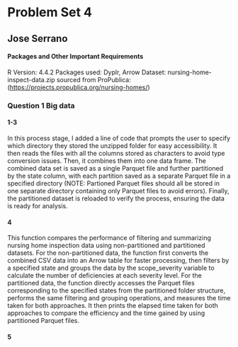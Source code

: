 # Problem Set 4
## Jose Serrano

#### Packages and Other Important Requirements

R Version: 4.4.2
Packages used: Dyplr, Arrow
Dataset: nursing-home-inspect-data.zip sourced from ProPublica: (https://projects.propublica.org/nursing-homes/)

### Question 1 Big data
#### 1-3
In this process stage, I added a line of code that prompts the user to specify which directory they stored the unzipped folder for easy accessibility. It then reads the files with all the columns stored as characters to avoid type conversion issues. Then, it combines them into one data frame. The combined data set is saved as a single Parquet file and further partitioned by the state column, with each partition saved as a separate Parquet file in a specified directory (NOTE: Partioned Parquet files should all be stored in one separate directory containing only Parquet files to avoid errors). Finally, the partitioned dataset is reloaded to verify the process, ensuring the data is ready for analysis. 

#### 4
This function compares the performance of filtering and summarizing nursing home inspection data using non-partitioned and partitioned datasets. For the non-partitioned data, the function first converts the combined CSV data into an Arrow table for faster processing, then filters by a specified state and groups the data by the scope_severity variable to calculate the number of deficiencies at each severity level. For the partitioned data, the function directly accesses the Parquet files corresponding to the specified states from the partitioned folder structure, performs the same filtering and grouping operations, and measures the time taken for both approaches. It then prints the elapsed time taken for both approaches to compare the efficiency and the time gained by using partitioned Parquet files. 

#### 5
